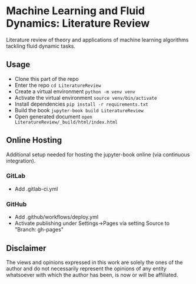 # Machine Learning and Fluid Dynamics: Literature Review

Literature review of theory and applications of machine learning algorithms tackling fluid dynamic tasks.


## Usage
* Clone this part of the repo
* Enter the repo `cd LiteratureReview`
* Create a virtual environment `python -m venv venv`
* Activate the virtual environment `source venv/bin/activate`
* Install dependencies `pip install -r requirements.txt`
* Build the book `jupyter-book build LiteratureReview`
* Open generated document `open  LiteratureReview/_build/html/index.html`


## Online Hosting
Additional setup needed for hosting the jupyter-book online (via continuous integration).

### GitLab
* Add .gitlab-ci.yml
### GitHub
* Add .github/workflows/deploy.yml
* Activate publishing under Settings->Pages via setting Source to "Branch: gh-pages"


## Disclaimer
The views and opinions expressed in this work are solely the ones of the author and do not necessarily represent the opinions of any entity whatsoever with which the author has been, is now or will be affiliated. 
